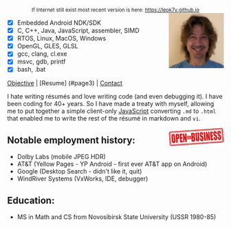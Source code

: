 <div align="center"><small>If Internet still exist most recent version is here: <a href="https://leok7v.github.io">https://leok7v.github.io</a></small></div>
<img align="right" width="128" height="128" src="leo.jpg">

 - [x] Embedded Android NDK/SDK
 - [x] C, C++, Java, JavaScript, assembler, SIMD
 - [x] RTOS, Linux, MacOS, Windows
 - [x] OpenGL, GLES, GLSL
 - [x] gcc, clang, cl.exe 
 - [x] msvc, gdb, printf
 - [x] bash, .bat

[Objective](#page2) | [Resume] (#page3) | [Contact](mailto:leo.kuznetsov@gmail.com) 

I hate writing résumés and love writing code (and even debugging it).
I have been coding for 40+ years.
So I have made a treaty with myself, allowing me to put together a simple 
client-only <a href="https://github.com/leok7v/leok7v.github.io/blob/master/ui.js" target="_blank">JavaScript</a> 
converting `.md` to `.html` that enabled me to write the rest of the résumé in 
markdown and `vi`.

<img align="right" width="128" height="43" src="open-for-business.png">

Notable employment history:
---

 * Dolby Labs (mobile JPEG HDR)
 * AT&T (Yellow Pages - YP Android - first ever AT&T app on Android)
 * Google (Desktop Search - didn't like it, quit)
 * WindRiver Systems (VxWorks, IDE, debugger)

Education:
---
 * MS in Math and CS from Novosibirsk State University (USSR 1980-85)